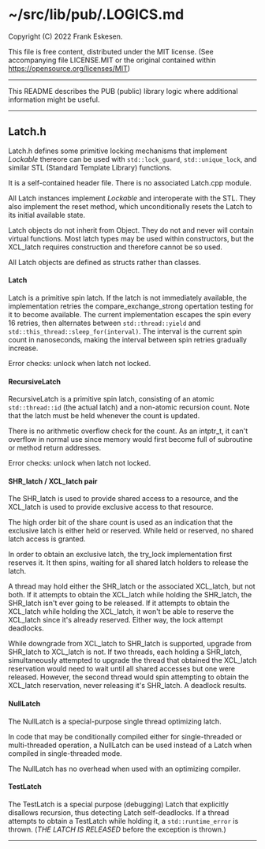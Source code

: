 <!-- -------------------------------------------------------------------------
//
//       Copyright (C) 2022 Frank Eskesen.
//
//       This file is free content, distributed under the MIT license.
//       (See accompanying file LICENSE.MIT or the original contained
//       within https://opensource.org/licenses/MIT)
//
//----------------------------------------------------------------------------
//
// Title-
//       ~/src/lib/pub/.LOGICS.md
//
// Purpose-
//       PUB library internal logic description
//
// Last change date-
//       2022/08/23
//
-------------------------------------------------------------------------- -->

# ~/src/lib/pub/.LOGICS.md

Copyright (C) 2022 Frank Eskesen.

This file is free content, distributed under the MIT license.
(See accompanying file LICENSE.MIT or the original contained
within https://opensource.org/licenses/MIT)

----

This README describes the PUB (public) library logic where
additional information might be useful.

----

## Latch.h

Latch.h defines some primitive locking mechanisms that implement *Lockable*
thereore can be used with `std::lock_guard`, `std::unique_lock`, and similar
STL (Standard Template Library) functions.

It is a self-contained header file. There is no associated Latch.cpp module.

All Latch instances implement *Lockable* and interoperate with the STL.
They also implement the reset method, which unconditionally resets the Latch
to its initial available state.

Latch objects do not inherit from Object.
They do not and never will contain virtual functions.
Most latch types may be used within constructors, but the XCL_latch requires
construction and therefore cannot be so used.

All Latch objects are defined as structs rather than classes.

#### Latch

Latch is a primitive spin latch.
If the latch is not immediately available, the implementation retries the
compare_exchange_strong opertation testing for it to become available.
The current implementation escapes the spin every 16 retries, then alternates
between `std::thread::yield` and `std::this_thread::sleep_for(interval)`.
The interval is the current spin count in nanoseconds, making the interval
between spin retries gradually increase.

<!-- -------------------------------------------------------------------------
// Implementation timing bringup reminder:
//   x000f/0010: 31.5 @ 70% [w/ browser] 35.9 @ 40% [no browser]
-------------------------------------------------------------------------- -->

Error checks: unlock when latch not locked.

#### RecursiveLatch

RecursiveLatch is a primitive spin latch, consisting of an atomic
`std::thread::id` (the actual latch) and a non-atomic recursion count.
Note that the latch must be held whenever the count is updated.

There is no arithmetic overflow check for the count. As an intptr_t,
it can't overflow in normal use since memory would first become full of
subroutine or method return addresses.

Error checks: unlock when latch not locked.

#### SHR_latch / XCL_latch pair
The SHR_latch is used to provide shared access to a resource, and the
XCL_latch is used to provide exclusive access to that resource.

The high order bit of the share count is used as an indication that the
exclusive latch is either held or reserved. While held or reserved, no
shared latch access is granted.

In order to obtain an exclusive latch, the try_lock implementation first
reserves it.
It then spins, waiting for all shared latch holders to release the latch.

A thread may hold either the SHR_latch or the associated XCL_latch, but not
both.
If it attempts to obtain the XCL_latch while holding the SHR_latch, the
SHR_latch isn't ever going to be released.
If it attempts to obtain the XCL_latch while holding the XCL_latch, it won't
be able to reserve the XCL_latch since it's already reserved.
Either way, the lock attempt deadlocks.

While downgrade from XCL_latch to SHR_latch is supported, upgrade from
SHR_latch to XCL_latch is not.
If two threads, each holding a SHR_latch, simultaneously attempted to upgrade
the thread that obtained the XCL_latch reservation would need to wait until
all shared accesses but one were released.
However, the second thread would spin attempting to obtain the XCL_latch
reservation, never releasing it's SHR_latch.
A deadlock results.

#### NullLatch

The NullLatch is a special-purpose single thread optimizing latch.

In code that may be conditionally compiled either for single-threaded or
multi-threaded operation, a NullLatch can be used instead of a Latch when
compiled in single-threaded mode.

The NullLatch has no overhead when used with an optimizing compiler.

#### TestLatch
The TestLatch is a special purpose (debugging) Latch that explicitly disallows
recursion, thus detecting Latch self-deadlocks.
If a thread attempts to obtain a TestLatch while holding it, a
`std::runtime_error` is thrown.
(*THE LATCH IS RELEASED* before the exception is thrown.)

----
